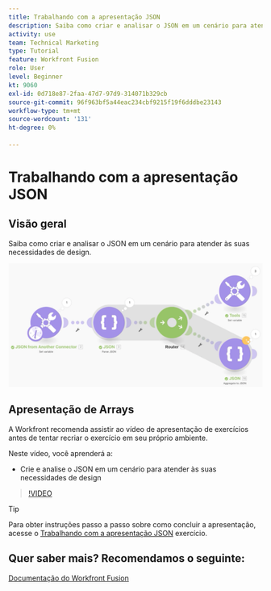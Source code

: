 ```yaml
---
title: Trabalhando com a apresentação JSON
description: Saiba como criar e analisar o JSON em um cenário para atender às suas necessidades de design em [!DNL Adobe Workfront Fusion].
activity: use
team: Technical Marketing
type: Tutorial
feature: Workfront Fusion
role: User
level: Beginner
kt: 9060
exl-id: 0d718e87-2faa-47d7-97d9-314071b329cb
source-git-commit: 96f963bf5a44eac234cbf9215f19f6dddbe23143
workflow-type: tm+mt
source-wordcount: '131'
ht-degree: 0%

---
```


# Trabalhando com a apresentação JSON

## Visão geral

Saiba como criar e analisar o JSON em um cenário para atender às suas necessidades de design.

![Uma imagem de um cenário de Fusão](assets/final-functional-bits-and-bobs-2.png)

## Apresentação de Arrays

A Workfront recomenda assistir ao vídeo de apresentação de exercícios antes de tentar recriar o exercício em seu próprio ambiente.

Neste vídeo, você aprenderá a:

* Crie e analise o JSON em um cenário para atender às suas necessidades de design

>[!VIDEO](https://video.tv.adobe.com/v/335301/?quality=12)

>[!TIP]
>
>Para obter instruções passo a passo sobre como concluir a apresentação, acesse o [Trabalhando com a apresentação JSON](https://experienceleague.adobe.com/docs/workfront-learn/tutorials-workfront/fusion/exercises/working-with-json.html?lang=en) exercício.


## Quer saber mais? Recomendamos o seguinte:

[Documentação do Workfront Fusion](https://experienceleague.adobe.com/docs/workfront/using/adobe-workfront-fusion/workfront-fusion-2.html?lang=en)
